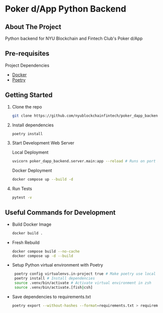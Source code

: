 # Poker d/App Python Backend

## About The Project

Python backend for NYU Blockchain and Fintech Club's Poker d/App

## Pre-requisites

Project Dependencies

- [Docker](https://docs.docker.com/engine/install/)
- [Poetry](https://pypi.org/project/poetry/)

## Getting Started

1. Clone the repo

   ```sh
   git clone https://github.com/nyublockchainfintech/poker_dapp_backend
   ```

2. Install dependencies
   ```sh
   poetry install
   ```
3. Start Development Web Server

   Local Deployment

   ```sh
   uvicorn poker_dapp_backend.server.main:app --reload # Runs on port 8000
   ```

   Docker Deployment

   ```sh
   docker compose up --build -d
   ```

4. Run Tests

   ```sh
   pytest -v
   ```

## Useful Commands for Development

- Build Docker Image

  ```sh
  docker build .
  ```

- Fresh Rebuild

  ```sh
  docker compose build --no-cache
  docker compose up -d --build
  ```

- Setup Python virtual environment with Poetry

  ```sh
   poetry config virtualenvs.in-project true # Make poetry use local .venv folder
   poetry install # Install dependencies
   source .venv/bin/activate # Activate virtual environment in zsh
   source .venv/bin/activate.[fish|csh]
  ```

- Save dependencies to requirements.txt

  ```sh
  poetry export --without-hashes --format=requirements.txt > requirements.txt
  ```
